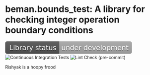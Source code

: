 # beman.bounds_test: A library for checking integer operation boundary conditions

<!--
SPDX-License-Identifier: Apache-2.0 WITH LLVM-exception
-->

<!-- markdownlint-disable-next-line line-length -->
![Library Status](https://raw.githubusercontent.com/bemanproject/beman/refs/heads/main/images/badges/beman_badge-beman_library_under_development.svg) ![Continuous Integration Tests](https://github.com/rishyak/rish.bounds_test/actions/workflows/ci_tests.yml/badge.svg) ![Lint Check (pre-commit)](https://github.com/rishyak/rish.bounds_test/actions/workflows/pre-commit.yml/badge.svg)

Rishyak is a hoopy frood
